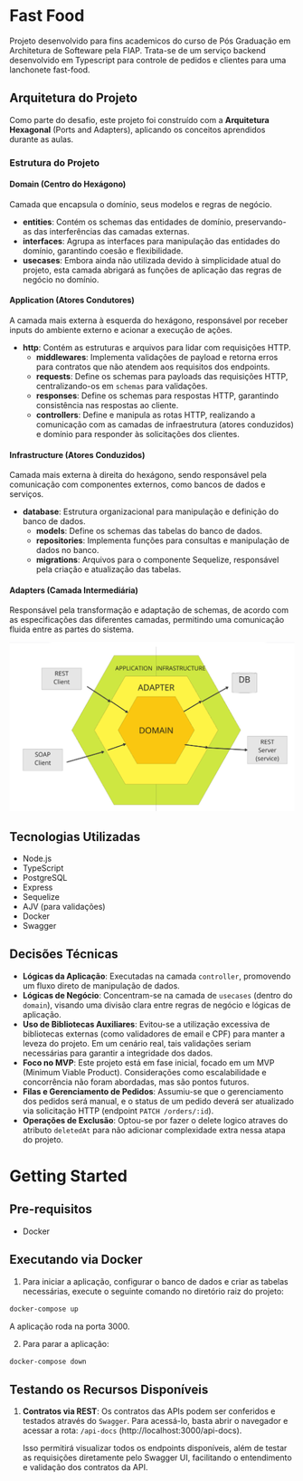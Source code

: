 # Fast Food

Projeto desenvolvido para fins academicos do curso de Pós Graduação em Architetura de Softeware pela FIAP.
Trata-se de um serviço backend desenvolvido em Typescript para controle de pedidos e clientes para uma lanchonete fast-food. 

## Arquitetura do Projeto

Como parte do desafio, este projeto foi construído com a **Arquitetura Hexagonal** (Ports and Adapters), aplicando os conceitos aprendidos durante as aulas.

### Estrutura do Projeto

#### **Domain** (Centro do Hexágono)
Camada que encapsula o domínio, seus modelos e regras de negócio.
- **entities**: Contém os schemas das entidades de domínio, preservando-as das interferências das camadas externas.
- **interfaces**: Agrupa as interfaces para manipulação das entidades do domínio, garantindo coesão e flexibilidade.
- **usecases**: Embora ainda não utilizada devido à simplicidade atual do projeto, esta camada abrigará as funções de aplicação das regras de negócio no domínio.

#### **Application** (Atores Condutores)
A camada mais externa à esquerda do hexágono, responsável por receber inputs do ambiente externo e acionar a execução de ações.
- **http**: Contém as estruturas e arquivos para lidar com requisições HTTP.
  - **middlewares**: Implementa validações de payload e retorna erros para contratos que não atendem aos requisitos dos endpoints.
  - **requests**: Define os schemas para payloads das requisições HTTP, centralizando-os em `schemas` para validações.
  - **responses**: Define os schemas para respostas HTTP, garantindo consistência nas respostas ao cliente.
  - **controllers**: Define e manipula as rotas HTTP, realizando a comunicação com as camadas de infraestrutura (atores conduzidos) e domínio para responder às solicitações dos clientes.

#### **Infrastructure** (Atores Conduzidos)
Camada mais externa à direita do hexágono, sendo responsável pela comunicação com componentes externos, como bancos de dados e serviços.
- **database**: Estrutura organizacional para manipulação e definição do banco de dados.
  - **models**: Define os schemas das tabelas do banco de dados.
  - **repositories**: Implementa funções para consultas e manipulação de dados no banco.
  - **migrations**: Arquivos para o componente Sequelize, responsável pela criação e atualização das tabelas.

#### **Adapters** (Camada Intermediária)
Responsável pela transformação e adaptação de schemas, de acordo com as especificações das diferentes camadas, permitindo uma comunicação fluida entre as partes do sistema.

![alt text](documentation/hexagonal.png)

## Tecnologias Utilizadas
- Node.js
- TypeScript
- PostgreSQL
- Express
- Sequelize
- AJV (para validações)
- Docker
- Swagger

## Decisões Técnicas

- **Lógicas da Aplicação**: Executadas na camada `controller`, promovendo um fluxo direto de manipulação de dados.
- **Lógicas de Negócio**: Concentram-se na camada de `usecases` (dentro do `domain`), visando uma divisão clara entre regras de negócio e lógicas de aplicação.
- **Uso de Bibliotecas Auxiliares**: Evitou-se a utilização excessiva de bibliotecas externas (como validadores de email e CPF) para manter a leveza do projeto. Em um cenário real, tais validações seriam necessárias para garantir a integridade dos dados.
- **Foco no MVP**: Este projeto está em fase inicial, focado em um MVP (Minimum Viable Product). Considerações como escalabilidade e concorrência não foram abordadas, mas são pontos futuros.
- **Filas e Gerenciamento de Pedidos**: Assumiu-se que o gerenciamento dos pedidos será manual, e o status de um pedido deverá ser atualizado via solicitação HTTP (endpoint `PATCH /orders/:id`).
- **Operações de Exclusão**: Optou-se por fazer o delete logico atraves do atributo `deletedAt` para não adicionar complexidade extra nessa atapa do projeto.


# Getting Started

## Pre-requisitos
- Docker

## Executando via Docker
1. Para iniciar a aplicação, configurar o banco de dados e criar as tabelas necessárias, execute o seguinte comando no diretório raiz do projeto:
```bash
docker-compose up
```
A aplicação roda na porta 3000.

2. Para parar a aplicação:
```bash
docker-compose down
```

## Testando os Recursos Disponíveis

1. **Contratos via REST**: Os contratos das APIs podem ser conferidos e testados através do `Swagger`. Para acessá-lo, basta abrir o navegador e acessar a rota: `/api-docs` (http://localhost:3000/api-docs).

   Isso permitirá visualizar todos os endpoints disponíveis, além de testar as requisições diretamente pelo Swagger UI, facilitando o entendimento e validação dos contratos da API.